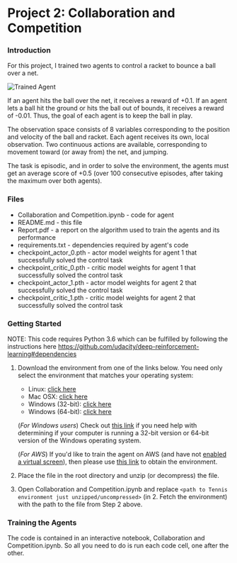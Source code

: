 [//]: # (Image References)

[image1]: https://s3.amazonaws.com/video.udacity-data.com/topher/2018/May/5af7955a_tennis/tennis.png "Trained Agent"

# Project 2: Collaboration and Competition

### Introduction

For this project, I trained two agents to control a racket to bounce a ball over a net.

![Trained Agent][image1]

If an agent hits the ball over the net, it receives a reward of +0.1. If an agent lets a ball hit the ground or hits the ball out of bounds, it receives a reward of -0.01. Thus, the goal of each agent is to keep the ball in play.

The observation space consists of 8 variables corresponding to the position and velocity of the ball and racket. Each agent receives its own, local observation. Two continuous actions are available, corresponding to movement toward (or away from) the net, and jumping.

The task is episodic, and in order to solve the environment, the agents must get an average score of +0.5 (over 100 consecutive episodes, after taking the maximum over both agents).

### Files

- Collaboration and Competition.ipynb - code for agent
- README.md - this file
- Report.pdf - a report on the algorithm used to train the agents and its performance
- requirements.txt - dependencies required by agent's code
- checkpoint_actor_0.pth - actor model weights for agent 1 that successfully solved the control task
- checkpoint_critic_0.pth - critic model weights for agent 1 that successfully solved the control task
- checkpoint_actor_1.pth - actor model weights for agent 2 that successfully solved the control task
- checkpoint_critic_1.pth - critic model weights for agent 2 that successfully solved the control task

### Getting Started

NOTE: This code requires Python 3.6 which can be fulfilled by following the instructions here https://github.com/udacity/deep-reinforcement-learning#dependencies

1. Download the environment from one of the links below.  You need only select the environment that matches your operating system:
    - Linux: [click here](https://s3-us-west-1.amazonaws.com/udacity-drlnd/P3/Tennis/Tennis_Linux.zip)
    - Mac OSX: [click here](https://s3-us-west-1.amazonaws.com/udacity-drlnd/P3/Tennis/Tennis.app.zip)
    - Windows (32-bit): [click here](https://s3-us-west-1.amazonaws.com/udacity-drlnd/P3/Tennis/Tennis_Windows_x86.zip)
    - Windows (64-bit): [click here](https://s3-us-west-1.amazonaws.com/udacity-drlnd/P3/Tennis/Tennis_Windows_x86_64.zip)
    
    (_For Windows users_) Check out [this link](https://support.microsoft.com/en-us/help/827218/how-to-determine-whether-a-computer-is-running-a-32-bit-version-or-64) if you need help with determining if your computer is running a 32-bit version or 64-bit version of the Windows operating system.

    (_For AWS_) If you'd like to train the agent on AWS (and have not [enabled a virtual screen](https://github.com/Unity-Technologies/ml-agents/blob/master/docs/Training-on-Amazon-Web-Service.md)), then please use [this link](https://s3-us-west-1.amazonaws.com/udacity-drlnd/P3/Tennis/Tennis_Linux_NoVis.zip) to obtain the environment.

2. Place the file in the root directory and unzip (or decompress) the file. 
3. Open Collaboration and Competition.ipynb and replace `<path to Tennis environment just unzipped/uncompressed>` (in 2. Fetch the environment) with the path to the file from Step 2 above.

### Training the Agents

The code is contained in an interactive notebook, Collaboration and Competition.ipynb. So all you need to do is run each code cell, one after the other.